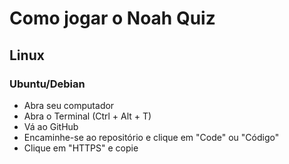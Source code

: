# Como jogar o Noah Quiz

## Linux

### Ubuntu/Debian

 - Abra seu computador
 - Abra o Terminal (Ctrl + Alt + T)
 - Vá ao GitHub
 - Encaminhe-se ao repositório e clique em "Code" ou "Código"
 - Clique em "HTTPS" e copie
